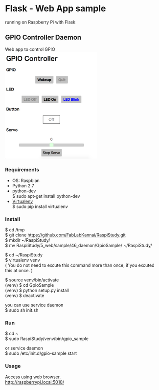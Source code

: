 # Flask - Web App sample

running on Raspberry Pi with Flask <br/>

## GPIO Controller Daemon
Web app to control GPIO <br/>
<img src="https://github.com/FabLabKannai/RaspiStudy/blob/master/5_web/docs/46_daemon.png" width="300" /> <br/>

### Requirements
- OS: Raspbian <br/>
- Python 2.7 <br/>
- python-dev <br/>
$ sudo apt-get install python-dev <br/>
- [Virtualenv](https://virtualenv.readthedocs.org/en/latest/) <br/>
$ sudo pip install virtualenv <br/>

### Install
$ cd /tmp<br/>
$ git clone https://github.com/FabLabKannai/RaspiStudy.git <br/>
$ mkdir ~/RaspiStudy/ <br/>
$ mv RaspiStudy/5_web/sample/46_daemon/GpioSample/ ~/RaspiStudy/ <br/>

$ cd ~/RaspiStudy <br/>
$ virtualenv venv <br/>
( You do not need to excute this command more than once, if you excuted this at once. ) <br/>

$ source venv/bin/activate <br/>
(venv) $ cd GpioSample <br/>
(venv) $ python setup.py install <br/>
(venv) $ deactivate <br/>

you can use service daemon <br/>
$ sudo sh init.sh <br/>

### Run
$ cd ~<br/>
$ sudo RaspiStudy/venv/bin/gpio_sample <br/>

or service daemon <br/>
$ sudo /etc/init.d/gpio-sample start <br/>

### Usage
Access using web browser. <br/>
http://raspberrypi.local:5010/ <br/>
